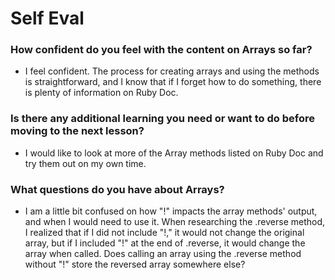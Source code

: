# Self Eval
### How confident do you feel with the content on Arrays so far?
- I feel confident. The process for creating arrays and using the methods is straightforward, and I know that if I forget how to do something, there is plenty of information on Ruby Doc.
### Is there any additional learning you need or want to do before moving to the next lesson?
- I would like to look at more of the Array methods listed on Ruby Doc and try them out on my own time.

### What questions do you have about Arrays?
- I am a little bit confused on how "!" impacts the array methods' output, and when I would need to use it. When researching the .reverse method, I realized that if I did not include "!," it would not change the original array, but if I included "!" at the end of .reverse, it would change the array when called. Does calling an array using the .reverse method without "!" store the reversed array somewhere else?